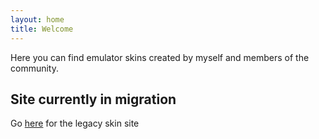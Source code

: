 ```yaml
---
layout: home
title: Welcome
---
```


Here you can find emulator skins created by myself and members of the community.

## Site currently in migration

Go [here](https://design.litritt.com) for the legacy skin site